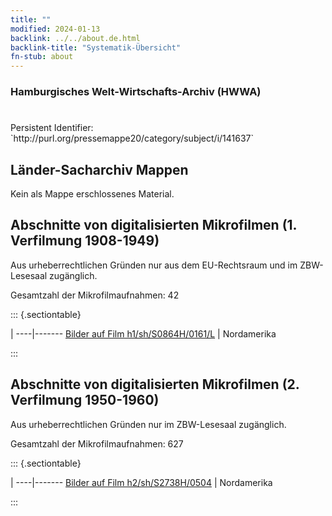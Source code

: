 ```yaml
---
title: ""
modified: 2024-01-13
backlink: ../../about.de.html
backlink-title: "Systematik-Übersicht"
fn-stub: about
---
```


### Hamburgisches Welt-Wirtschafts-Archiv (HWWA)

# 

<div class="hint">Persistent Identifier: `http://purl.org/pressemappe20/category/subject/i/141637`</div>







## Länder-Sacharchiv Mappen





Kein als Mappe erschlossenes Material.



<a id="filmsections" />

## Abschnitte von digitalisierten Mikrofilmen (1. Verfilmung 1908-1949)

<p>Aus urheberrechtlichen Gründen nur aus dem EU-Rechtsraum und im ZBW-Lesesaal zugänglich.</p>


<p>Gesamtzahl der Mikrofilmaufnahmen: 42</p>





::: {.sectiontable}

 | 
----|-------
<a class="btn" href="https://pm20.zbw.eu/film/h1/sh/S0864H/0161/L" rel="nofollow">Bilder auf Film h1/sh/S0864H/0161/L</a> | Nordamerika


:::




## Abschnitte von digitalisierten Mikrofilmen (2. Verfilmung 1950-1960)

<p>Aus urheberrechtlichen Gründen nur im ZBW-Lesesaal zugänglich.</p>


<p>Gesamtzahl der Mikrofilmaufnahmen: 627</p>





::: {.sectiontable}

 | 
----|-------
<a class="btn" href="https://pm20.zbw.eu/film/h2/sh/S2738H/0504" rel="nofollow">Bilder auf Film h2/sh/S2738H/0504</a> | Nordamerika


:::
















